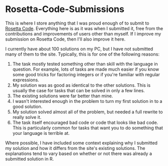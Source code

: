 # Rosetta-Code-Submissions
This is where I store anything that I was proud enough of to submit to [Rosetta Code](https://rosettacode.org/wiki/Rosetta_Code). Everything here is as it was when I submitted it, free from the contributions and improvements of users other than myself. If I improve my submission on Rosetta Code, then I'll also improve it here.

I currently have about 100 solutions on my PC, but I have not submitted many of them to the site. Typically, this is for one of the following reasons:
1. The task mostly tested something other than skill with the language in question. For example, lots of tasks are made much easier if you know some good tricks for factoring integers or if you're familiar with regular expressions.
2. My solution was as good as identical to the other solutions. This is usually the case for tasks that can be solved in only a few lines.
3. The existing solutions were far better than mine.
4. I wasn't interested enough in the problem to turn my first solution in to a good solution.
5. My solution solved almost all of the problem, but needed a full rewrite to really solve it.
6. The task itself encouraged bad code or code that looks like bad code. This is particularly common for tasks that want you to do something that your language is terrible at.

Where possible, I have included some context explaining why I submitted my solution and how it differs from the site's existing solutions. The explanations tend to vary based on whether or not there was already a submitted solution in R.